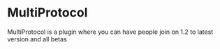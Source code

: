 # MultiProtocol
MultiProtocol is a plugin where you can have people join on 1.2 to latest version and all betas
